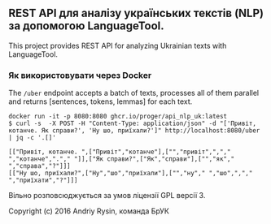 ## REST API для аналізу українських текстів (NLP) за допомогою LanguageTool.

This project provides REST API for analyzing Ukrainian texts with LanguageTool.

### Як використовувати через Docker ###

The `/uber` endpoint accepts a batch of texts, processes all of them parallel and returns [sentences, tokens, lemmas] for each text.
```
docker run -it -p 8080:8080 ghcr.io/proger/api_nlp_uk:latest
$ curl -s  -X POST -H "Content-Type: application/json" -d "['Привіт, котанче. Як справи?', 'Ну шо, приїхали?']" http://localhost:8080/uber | jq -c '.[]'

[["Привіт, котанче. ",["Привіт","котанче"],["","привіт",","," ","котанче","."," "]],["Як справи?",["Як","справи"],["","як"," ","справа","?"]]]
[["Ну шо, приїхали?",["Ну","шо","приїхали"],["","ну"," ","шо",","," ","приїхати","?"]]]
```

Вільно розповсюджується за умов ліцензії GPL версії 3.

Copyright (c) 2016 Andriy Rysin, команда БрУК
